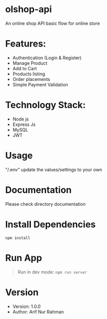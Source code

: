 # olshop-api
An online shop API basic flow for online store

# Features:
- Authentication (Login & Register)
- Manage Product
- Add to Cart
- Products listing
- Order placements
- Simple Payment Validation

# Technology Stack:
- Node js
- Express Js
- MySQL
- JWT

# Usage
"/.env" update the values/settings to your own

# Documentation
Please check directory documentation

# Install Dependencies
`npm install`

# Run App
> Run in dev mode: `npm run server`

# Version
- Version: 1.0.0
- Author: Arif Nur Rahman
